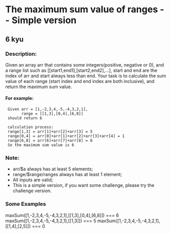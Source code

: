 # The maximum sum value of ranges -- Simple version
## 6 kyu

### Description:

Given an array arr that contains some integers(positive, negative or 0), and a range list such as [[start1,end1],[start2,end2],...], start and end are the index of arr and start always less than end. Your task is to calculate the sum value of each range (start index and end index are both inclusive), and return the maximum sum value.

#### For example:
```
 Given arr = [1,-2,3,4,-5,-4,3,2,1],
       range = [[1,3],[0,4],[6,8]]
 should return 6

 calculation process:
 range[1,3] = arr[1]+arr[2]+arr[3] = 5
 range[0,4] = arr[0]+arr[1]+arr[2]+arr[3]+arr[4] = 1
 range[6,8] = arr[6]+arr[7]+arr[8] = 6
 So the maximum sum value is 6
```
### Note:
- arr/$a always has at least 5 elements;
- range/$range/ranges always has at least 1 element;
- All inputs are valid;
- This is a simple version, if you want some challenge, please try the challenge version.

### Some Examples

 maxSum([1,-2,3,4,-5,-4,3,2,1],[[1,3],[0,4],[6,8]]) === 6
 maxSum([1,-2,3,4,-5,-4,3,2,1],[[1,3]]) === 5
 maxSum([1,-2,3,4,-5,-4,3,2,1],[[1,4],[2,5]]) === 0


